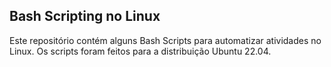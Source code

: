 ## Bash Scripting no Linux

Este repositório contém alguns Bash Scripts para automatizar atividades no Linux. Os scripts foram feitos para a distribuição Ubuntu 22.04.